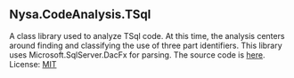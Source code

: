 ## Nysa.CodeAnalysis.TSql
A class library used to analyze TSql code.  At this time, the analysis centers around finding and classifying the use of three part identifiers.  This library uses Microsoft.SqlServer.DacFx for parsing.  The source code is [here](https://github.com/slowsigma/Nysa/tree/master/Nysa.CodeAnalysis.TSql "github").
License: [MIT](https://mit-license.org/ "MIT")